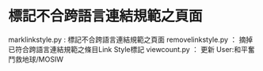 # 標記不合跨語言連結規範之頁面
marklinkstyle.py : 標記不合跨語言連結規範之頁面
removelinkstyle.py ： 摘掉已符合跨語言連結規範之條目Link Style標記
viewcount.py ： 更新 User:和平奮鬥救地球/MOSIW
